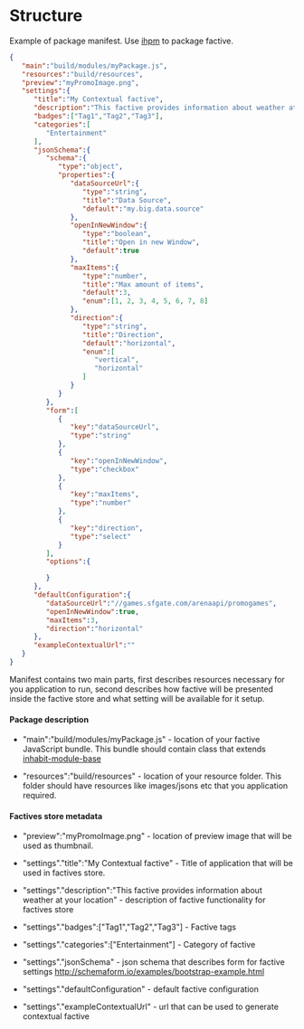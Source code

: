 Structure
=========

Example of package manifest. Use [ihpm](https://github.com/ArkadiumInc/node-ihpm) to package factive.

````json
{
   "main":"build/modules/myPackage.js",
   "resources":"build/resources",
   "preview":"myPromoImage.png",
   "settings":{  
      "title":"My Contextual factive",
      "description":"This factive provides information about weather at your location",
      "badges":["Tag1","Tag2","Tag3"],
      "categories":[  
         "Entertainment"
      ],
      "jsonSchema":{  
         "schema":{  
            "type":"object",
            "properties":{  
               "dataSourceUrl":{  
                  "type":"string",
                  "title":"Data Source",
                  "default":"my.big.data.source"
               },
               "openInNewWindow":{  
                  "type":"boolean",
                  "title":"Open in new Window",
                  "default":true
               },
               "maxItems":{  
                  "type":"number",
                  "title":"Max amount of items",
                  "default":3,
                  "enum":[1, 2, 3, 4, 5, 6, 7, 8]
               },
               "direction":{  
                  "type":"string",
                  "title":"Direction",
                  "default":"horizontal",
                  "enum":[  
                     "vertical",
                     "horizontal"
                  ]
               }
            }
         },
         "form":[  
            {  
               "key":"dataSourceUrl",
               "type":"string"               
            },
            {  
               "key":"openInNewWindow",
               "type":"checkbox"
            },
            {  
               "key":"maxItems",
               "type":"number"
            },
            {  
               "key":"direction",
               "type":"select"
            }
         ],
         "options":{  

         }
      },
      "defaultConfiguration":{  
         "dataSourceUrl":"//games.sfgate.com/arenaapi/promogames",
         "openInNewWindow":true,
         "maxItems":3,
         "direction":"horizontal"
      },
      "exampleContextualUrl":""
   }
}
````

Manifest contains two main parts, first describes resources necessary for you application to run, second describes how factive will be presented inside the factive store and what setting will be available for it setup.

#### Package description

-   "main":"build/modules/myPackage.js" - location of your factive JavaScript bundle. This bundle should contain class that extends [inhabit-module-base](https://github.com/ArkadiumInc/node-inhabit-module-base)

-   "resources":"build/resources" - location of your resource folder. This folder should have resources like images/jsons etc that you application required.

#### Factives store metadata

-   "preview":"myPromoImage.png" - location of preview image that will be used as thumbnail.

-   "settings"."title":"My Contextual factive" - Title of application that will be used in factives store.

-   "settings"."description":"This factive provides information about weather at your location" - description of factive functionality for factives store

-   "settings"."badges":["Tag1","Tag2","Tag3"] - Factive tags

-   "settings"."categories":["Entertainment"] - Category of factive

-   "settings"."jsonSchema" - json schema that describes form for factive settings http://schemaform.io/examples/bootstrap-example.html

-   "settings"."defaultConfiguration" - default factive configuration

-   "settings"."exampleContextualUrl" - url that can be used to generate contextual factive
